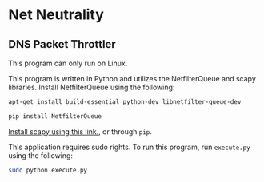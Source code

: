 # Net Neutrality
## DNS Packet Throttler
This program can only run on Linux.

This program is written in Python and utilizes the NetfilterQueue and scapy libraries. Install NetfilterQueue using the following:

```bash
apt-get install build-essential python-dev libnetfilter-queue-dev

pip install NetfilterQueue
```

[Install scapy using this link.](https://scapy.readthedocs.io/en/latest/installation.html), or through `pip`.

This application requires sudo rights. To run this program, run `execute.py` using the following:

```bash
sudo python execute.py
```
